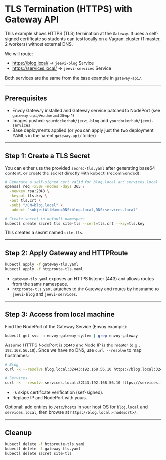 # TLS Termination (HTTPS) with Gateway API

This example shows HTTPS (TLS) termination at the `Gateway`. It uses a self-signed certificate so students can test locally on a Vagrant cluster (1 master, 2 workers) without external DNS.

We will route:
- https://blog.local/ → `jeevi-blog` Service
- https://services.local/ → `jeevi-services` Service

Both services are the same from the base example in `gateway-api/`.

---

## Prerequisites

- Envoy Gateway installed and Gateway service patched to NodePort (see `gateway-api/Readme.md` Step 1)
- Images pushed: `yourdockerhub/jeevi-blog` and `yourdockerhub/jeevi-services`
- Base deployments applied (or you can apply just the two deployment YAMLs in the parent `gateway-api/` folder)

---

## Step 1: Create a TLS Secret

You can either use the provided `secret-tls.yaml` after generating base64 content, or create the secret directly with kubectl (recommended):

```bash
# Generate a self-signed cert valid for blog.local and services.local
openssl req -x509 -nodes -days 365 \
  -newkey rsa:2048 \
  -keyout tls.key \
  -out tls.crt \
  -subj "/CN=blog.local" \
  -addext "subjectAltName=DNS:blog.local,DNS:services.local"

# Create secret in default namespace
kubectl create secret tls site-tls --cert=tls.crt --key=tls.key
```

This creates a secret named `site-tls`.

---

## Step 2: Apply Gateway and HTTPRoute

```bash
kubectl apply -f gateway-tls.yaml
kubectl apply -f httproute-tls.yaml
```

- `gateway-tls.yaml` exposes an HTTPS listener (443) and allows routes from the same namespace.
- `httproute-tls.yaml` attaches to the Gateway and routes by hostname to `jeevi-blog` and `jeevi-services`.

---

## Step 3: Access from local machine

Find the NodePort of the Gateway Service (Envoy example):

```bash
kubectl get svc -n envoy-gateway-system | grep envoy-gateway
```

Assume HTTPS NodePort is `32443` and Node IP is the master (e.g., `192.168.56.10`). Since we have no DNS, use `curl --resolve` to map hostnames:

```bash
# Blog
curl -k --resolve blog.local:32443:192.168.56.10 https://blog.local:32443/

# Services
curl -k --resolve services.local:32443:192.168.56.10 https://services.local:32443/
```

- `-k` skips certificate verification (self-signed).
- Replace IP and NodePort with yours.

Optional: add entries to `/etc/hosts` in your host OS for `blog.local` and `services.local`, then browse at `https://blog.local:<nodeport>/`.

---

## Cleanup

```bash
kubectl delete -f httproute-tls.yaml
kubectl delete -f gateway-tls.yaml
kubectl delete secret site-tls
```
